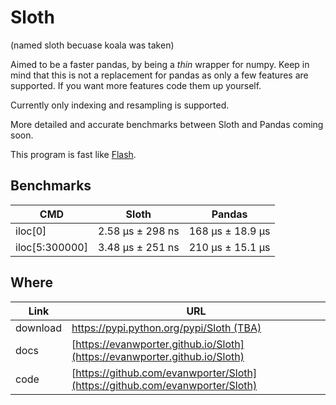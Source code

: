# Sloth
(named sloth becuase koala was taken)

Aimed to be a faster pandas, by being a *thin* wrapper for numpy. Keep in mind that this is not a replacement for pandas as only a few features are supported. If you want more features code them up yourself.

Currently only indexing and resampling is supported.

More detailed and accurate benchmarks between Sloth and Pandas coming soon.

This program is fast like [Flash](https://www.youtube.com/watch?v=dM-li2Cn5Pw).

## Benchmarks

| CMD | Sloth | Pandas |
| --- | ----- | ------ |
| iloc[0] | 2.58 µs ± 298 ns | 168 µs ± 18.9 µs |
| iloc[5:300000] | 3.48 µs ± 251 ns | 210 µs ± 15.1 µs |

## Where

| **Link**  | **URL**                                    |
|-----------|---------------------------------------------|
| download  | [https://pypi.python.org/pypi/Sloth (TBA)](https://pypi.python.org/pypi/Sloth) |
| docs      | [https://evanwporter.github.io/Sloth](https://evanwporter.github.io/Sloth)   |
| code      | [https://github.com/evanwporter/Sloth](https://github.com/evanwporter/Sloth) |

